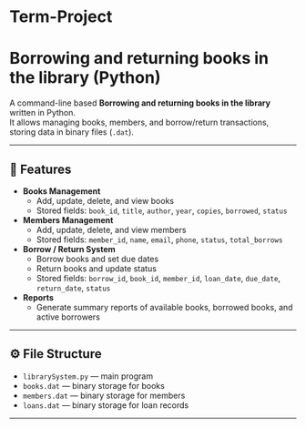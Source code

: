 # Term-Project
# Borrowing and returning books in the library (Python)

A command-line based **Borrowing and returning books in the library** written in Python.  
It allows managing books, members, and borrow/return transactions, storing data in binary files (`.dat`).

---

## 📌 Features
- **Books Management**
  - Add, update, delete, and view books
  - Stored fields: `book_id`, `title`, `author`, `year`, `copies`, `borrowed`, `status`
- **Members Management**
  - Add, update, delete, and view members
  - Stored fields: `member_id`, `name`, `email`, `phone`, `status`, `total_borrows`
- **Borrow / Return System**
  - Borrow books and set due dates
  - Return books and update status
  - Stored fields: `borrow_id`, `book_id`, `member_id`, `loan_date`, `due_date`, `return_date`, `status`
- **Reports**
  - Generate summary reports of available books, borrowed books, and active borrowers

---

## ⚙️ File Structure
- `librarySystem.py` — main program
- `books.dat` — binary storage for books
- `members.dat` — binary storage for members
- `loans.dat` — binary storage for loan records

---
